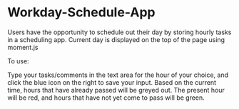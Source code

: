 # Workday-Schedule-App

Users have the opportunity to schedule out their day by storing hourly tasks in a scheduling app.
Current day is displayed on the top of the page using moment.js

To use:

Type your tasks/comments in the text area for the hour of your choice, and click the blue icon on the right to save your input.
Based on the current time, hours that have already passed will be greyed out. The present hour will be red, and hours that have not yet come to pass will be green.




